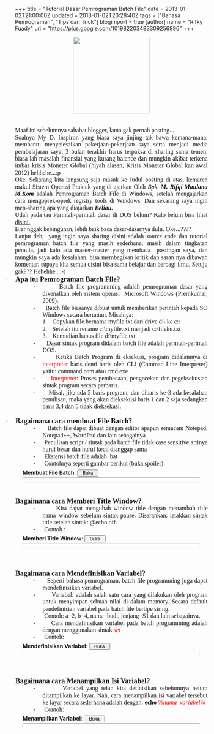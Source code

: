 +++
title = "Tutorial Dasar Pemrograman Batch File"
date = 2013-01-02T21:00:00Z
updated = 2013-01-02T20:28:40Z
tags = ["Bahasa Pemrograman", "Tips dan Trick"]
blogimport = true 
[author]
	name = "Rifky Fuady"
	uri = "https://plus.google.com/101982203483309256996"
+++

<div class="separator" style="clear: both; text-align: center;"><a href="http://3.bp.blogspot.com/-U_g5qOIx2rE/UOQtt7mH9NI/AAAAAAAAAas/KDiSL2C2IFY/s1600/G_127.png" imageanchor="1" style="margin-left: 1em; margin-right: 1em;"><img border="0" height="200" src="http://3.bp.blogspot.com/-U_g5qOIx2rE/UOQtt7mH9NI/AAAAAAAAAas/KDiSL2C2IFY/s200/G_127.png" width="200" /></a></div><br /><div class="MsoNormal" style="text-align: justify;"><span style="font-family: &quot;Times New Roman&quot;,&quot;serif&quot;; font-size: 12.0pt; line-height: 115%;"><br /></span></div><div class="MsoNormal" style="text-align: justify;"><span style="font-family: &quot;Times New Roman&quot;,&quot;serif&quot;; font-size: 12.0pt; line-height: 115%;">Maaf ini sebelumnya sahabat blogger, lama gak pernah posting...</span></div><div class="MsoNormal" style="text-align: justify;"><span style="font-family: &quot;Times New Roman&quot;,&quot;serif&quot;; font-size: 12.0pt; line-height: 115%;">Soalnya My D. Inspiron yang biasa saya jinjing tak bawa kemana-mana, membantu menyelesaikan pekerjaan-pekerjaan saya serta menjadi media pembelajaran saya, 3 bulan terakhir harus terpaksa di sharing sama temen, biasa lah masalah finansial yang kurang balance dan mungkin akibat terkena imbas krisis Moneter Global (hiyah alasan, Krisis Moneter Global kan awal 2012) hehhehe...:p</span></div><div class="MsoNormal" style="text-align: justify;"><span style="font-family: &quot;Times New Roman&quot;,&quot;serif&quot;; font-size: 12.0pt; line-height: 115%;">Oke. Sekarang kita langsung saja masuk ke Judul posting di atas, kemaren makul Sistem Operasi Praktek yang di ajarkan Oleh <i>Bpk. <b>M. Rifqi Maulana M.Kom</b></i> adalah Pemrograman Batch File di Windows, setelah mengajarkan cara mengoprek-oprek registry tools di Windows. Dan sekarang saya ingin men-sharing apa yang diajarkan <b><i>Beliau.</i></b></span></div><div class="MsoNormal" style="text-align: justify;"><span style="font-family: &quot;Times New Roman&quot;,&quot;serif&quot;; font-size: 12.0pt; line-height: 115%;">Udah pada tau Perintah-perintah dasar di DOS belum? Kalo belum bisa lihat <a href="http://rifky-fuady.blogspot.com/2013/01/perintah-dasar-dos.html" target="_blank">disini. </a></span></div><div class="MsoNormal" style="text-align: justify;"><span style="font-family: &quot;Times New Roman&quot;,&quot;serif&quot;; font-size: 12.0pt; line-height: 115%;">Biar nggak kebingunan, lebih baik baca dasar-dasarnya dulu. Oke...????</span></div><div class="MsoNormal" style="text-align: justify;"><span style="font-family: &quot;Times New Roman&quot;,&quot;serif&quot;; font-size: 12.0pt; line-height: 115%;">Lanjut deh, &nbsp;yang ingin saya sharing disini adalah source code dan tutorial pemrograman batch file yang masih sederhana, masih dalam tingkatan pemula, jadi kalo ada master-master yang membaca&nbsp; postingan saya, dan mungkin saya ada kesalahan, bisa membagikan kritik dan saran nya dibawah komentar, supaya kita semua disini bisa sama belajar dan berbagi ilmu. Setuju gak??? Hehehhe...:-)</span></div><div class="MsoListParagraphCxSpFirst" style="mso-list: l0 level1 lfo1; text-align: justify; text-indent: -18.0pt;"><!--[if !supportLists]--><span style="font-family: Symbol; font-size: 14.0pt; line-height: 115%; mso-bidi-font-family: Symbol; mso-fareast-font-family: Symbol;">·<span style="font-family: 'Times New Roman'; font-size: 7pt; line-height: normal;">&nbsp;&nbsp;&nbsp;&nbsp;&nbsp;&nbsp;&nbsp; </span></span><!--[endif]--><b><span style="font-family: &quot;Times New Roman&quot;,&quot;serif&quot;; font-size: 14.0pt; line-height: 115%;">Apa itu Pemrograman Batch File?</span></b></div><div class="MsoListParagraphCxSpMiddle" style="margin-left: 54.0pt; mso-add-space: auto; mso-list: l1 level1 lfo3; text-align: justify; text-indent: -18.0pt;"><!--[if !supportLists]--><span style="font-family: &quot;Times New Roman&quot;,&quot;serif&quot;; font-size: 12.0pt; line-height: 115%; mso-fareast-font-family: &quot;Times New Roman&quot;;">-<span style="font-family: 'Times New Roman'; font-size: 7pt; line-height: normal;">&nbsp;&nbsp;&nbsp;&nbsp;&nbsp;&nbsp;&nbsp;&nbsp;&nbsp; </span></span><!--[endif]--><span style="font-family: &quot;Times New Roman&quot;,&quot;serif&quot;; font-size: 12.0pt; line-height: 115%;">Batch file programming adalah pemrograman dasar yang dikenalkan oleh sistem operasi&nbsp; Microsoft Windows (Premkumar, 2009).</span></div><div class="MsoListParagraphCxSpMiddle" style="margin-left: 54.0pt; mso-add-space: auto; mso-list: l1 level1 lfo3; text-align: justify; text-indent: -18.0pt;"><!--[if !supportLists]--><span style="font-family: &quot;Times New Roman&quot;,&quot;serif&quot;; font-size: 12.0pt; line-height: 115%; mso-fareast-font-family: &quot;Times New Roman&quot;;">-<span style="font-family: 'Times New Roman'; font-size: 7pt; line-height: normal;">&nbsp;&nbsp;&nbsp;&nbsp;&nbsp;&nbsp;&nbsp;&nbsp;&nbsp; </span></span><!--[endif]--><span style="font-family: &quot;Times New Roman&quot;,&quot;serif&quot;; font-size: 12.0pt; line-height: 115%;">Batch file biasanya dibuat untuk memberikan perintah kepada SO Windows secara beruntun. Misalnya:</span></div><div class="MsoListParagraphCxSpMiddle" style="margin-left: 72.0pt; mso-add-space: auto; mso-list: l2 level1 lfo2; text-align: justify; text-indent: -18.0pt;"><!--[if !supportLists]--><span style="font-family: &quot;Times New Roman&quot;,&quot;serif&quot;; font-size: 12.0pt; line-height: 115%; mso-fareast-font-family: &quot;Times New Roman&quot;;">1.<span style="font-family: 'Times New Roman'; font-size: 7pt; line-height: normal;">&nbsp;&nbsp;&nbsp;&nbsp;&nbsp; </span></span><!--[endif]--><span style="font-family: &quot;Times New Roman&quot;,&quot;serif&quot;; font-size: 12.0pt; line-height: 115%;">Copykan file bernama myfile.txt dari drive d:\ ke c:\</span></div><div class="MsoListParagraphCxSpMiddle" style="margin-left: 72.0pt; mso-add-space: auto; mso-list: l2 level1 lfo2; text-align: justify; text-indent: -18.0pt;"><!--[if !supportLists]--><span style="font-family: &quot;Times New Roman&quot;,&quot;serif&quot;; font-size: 12.0pt; line-height: 115%; mso-fareast-font-family: &quot;Times New Roman&quot;;">2.<span style="font-family: 'Times New Roman'; font-size: 7pt; line-height: normal;">&nbsp;&nbsp;&nbsp;&nbsp;&nbsp; </span></span><!--[endif]--><span style="font-family: &quot;Times New Roman&quot;,&quot;serif&quot;; font-size: 12.0pt; line-height: 115%;">Setelah itu rename c:\myfile.txt menjadi c:\fileku.txt</span></div><div class="MsoListParagraphCxSpMiddle" style="margin-left: 72.0pt; mso-add-space: auto; mso-list: l2 level1 lfo2; text-align: justify; text-indent: -18.0pt;"><!--[if !supportLists]--><span style="font-family: &quot;Times New Roman&quot;,&quot;serif&quot;; font-size: 12.0pt; line-height: 115%; mso-fareast-font-family: &quot;Times New Roman&quot;;">3.<span style="font-family: 'Times New Roman'; font-size: 7pt; line-height: normal;">&nbsp;&nbsp;&nbsp;&nbsp;&nbsp; </span></span><!--[endif]--><span style="font-family: &quot;Times New Roman&quot;,&quot;serif&quot;; font-size: 12.0pt; line-height: 115%;">Kemudian hapus file d:\myfile.txt</span></div><div class="MsoListParagraphCxSpMiddle" style="margin-left: 54.0pt; mso-add-space: auto; mso-list: l1 level1 lfo3; text-align: justify; text-indent: -18.0pt;"><!--[if !supportLists]--><span style="font-family: &quot;Times New Roman&quot;,&quot;serif&quot;; font-size: 12.0pt; line-height: 115%; mso-fareast-font-family: &quot;Times New Roman&quot;;">-<span style="font-family: 'Times New Roman'; font-size: 7pt; line-height: normal;">&nbsp;&nbsp;&nbsp;&nbsp;&nbsp;&nbsp;&nbsp;&nbsp;&nbsp; </span></span><!--[endif]--><span style="font-family: &quot;Times New Roman&quot;,&quot;serif&quot;; font-size: 12.0pt; line-height: 115%;">Dasar sintak program didalam batch file adalah perintah-perintah DOS.</span></div><div class="MsoListParagraphCxSpMiddle" style="margin-left: 54.0pt; mso-add-space: auto; mso-list: l1 level1 lfo3; text-align: justify; text-indent: -18.0pt;"><!--[if !supportLists]--><span style="font-family: &quot;Times New Roman&quot;,&quot;serif&quot;; font-size: 12.0pt; line-height: 115%; mso-fareast-font-family: &quot;Times New Roman&quot;;">-<span style="font-family: 'Times New Roman'; font-size: 7pt; line-height: normal;">&nbsp;&nbsp;&nbsp;&nbsp;&nbsp;&nbsp;&nbsp;&nbsp;&nbsp; </span></span><!--[endif]--><span style="font-family: &quot;Times New Roman&quot;,&quot;serif&quot;; font-size: 12.0pt; line-height: 115%;">Ketika Batch Program di eksekusi, program didalamnya di <span style="color: red;">interpreter</span> baris demi baris oleh CLI (Commad Line Interpreter) yaitu: command.com atau cmd.exe </span></div><div class="MsoListParagraphCxSpMiddle" style="margin-left: 54.0pt; mso-add-space: auto; mso-list: l1 level1 lfo3; text-align: justify; text-indent: -18.0pt;"><!--[if !supportLists]--><span style="font-family: &quot;Times New Roman&quot;,&quot;serif&quot;; font-size: 12.0pt; line-height: 115%; mso-fareast-font-family: &quot;Times New Roman&quot;;">-<span style="font-family: 'Times New Roman'; font-size: 7pt; line-height: normal;">&nbsp;&nbsp;&nbsp;&nbsp;&nbsp;&nbsp;&nbsp;&nbsp;&nbsp; </span></span><!--[endif]--><span style="color: red; font-family: &quot;Times New Roman&quot;,&quot;serif&quot;; font-size: 12.0pt; line-height: 115%;">Interpreter</span><span style="font-family: &quot;Times New Roman&quot;,&quot;serif&quot;; font-size: 12.0pt; line-height: 115%;">: Proses pembacaan, pengecekan dan pegeksekusian sintak program secara perbaris. </span></div><div class="MsoListParagraphCxSpMiddle" style="margin-left: 54.0pt; mso-add-space: auto; mso-list: l1 level1 lfo3; text-align: justify; text-indent: -18.0pt;"><!--[if !supportLists]--><span style="font-family: &quot;Times New Roman&quot;,&quot;serif&quot;; font-size: 12.0pt; line-height: 115%; mso-fareast-font-family: &quot;Times New Roman&quot;;">-<span style="font-family: 'Times New Roman'; font-size: 7pt; line-height: normal;">&nbsp;&nbsp;&nbsp;&nbsp;&nbsp;&nbsp;&nbsp;&nbsp;&nbsp; </span></span><!--[endif]--><span style="font-family: &quot;Times New Roman&quot;,&quot;serif&quot;; font-size: 12.0pt; line-height: 115%;">Misal, jika ada 5 baris program, dan dibaris ke-3 ada kesalahan penulisan, maka yang akan dieksekusi baris 1 dan 2 saja sedangkan baris 3,4 dan 5 tidak dieksekusi.</span></div><div class="MsoListParagraphCxSpMiddle" style="text-align: justify;"><br /></div><div class="MsoListParagraphCxSpMiddle" style="mso-list: l0 level1 lfo1; text-align: justify; text-indent: -18.0pt;"><!--[if !supportLists]--><span style="font-family: Symbol; font-size: 14.0pt; line-height: 115%; mso-bidi-font-family: Symbol; mso-fareast-font-family: Symbol;">·<span style="font-family: 'Times New Roman'; font-size: 7pt; line-height: normal;">&nbsp;&nbsp;&nbsp;&nbsp;&nbsp;&nbsp;&nbsp; </span></span><!--[endif]--><b><span style="font-family: &quot;Times New Roman&quot;,&quot;serif&quot;; font-size: 14.0pt; line-height: 115%;">Bagaimana cara membuat File Batch?</span></b></div><div class="MsoListParagraphCxSpMiddle" style="margin-left: 54.0pt; mso-add-space: auto; mso-list: l1 level1 lfo3; text-align: justify; text-indent: -18.0pt;"><!--[if !supportLists]--><span style="font-family: &quot;Times New Roman&quot;,&quot;serif&quot;; font-size: 12.0pt; line-height: 115%; mso-fareast-font-family: &quot;Times New Roman&quot;;">-<span style="font-family: 'Times New Roman'; font-size: 7pt; line-height: normal;">&nbsp;&nbsp;&nbsp;&nbsp;&nbsp;&nbsp;&nbsp;&nbsp;&nbsp; </span></span><!--[endif]--><span style="font-family: &quot;Times New Roman&quot;,&quot;serif&quot;; font-size: 12.0pt; line-height: 115%;">Batch file dapat dibuat dengan editor apapun semacam Notepad, Notepad++, WordPad dan lain sebagainya.</span></div><div class="MsoListParagraphCxSpMiddle" style="margin-left: 54.0pt; mso-add-space: auto; mso-list: l1 level1 lfo3; text-align: justify; text-indent: -18.0pt;"><!--[if !supportLists]--><span style="font-family: &quot;Times New Roman&quot;,&quot;serif&quot;; font-size: 12.0pt; line-height: 115%; mso-fareast-font-family: &quot;Times New Roman&quot;;">-<span style="font-family: 'Times New Roman'; font-size: 7pt; line-height: normal;">&nbsp;&nbsp;&nbsp;&nbsp;&nbsp;&nbsp;&nbsp;&nbsp;&nbsp; </span></span><!--[endif]--><span style="font-family: &quot;Times New Roman&quot;,&quot;serif&quot;; font-size: 12.0pt; line-height: 115%;">Penulisan script / sintak pada batch file tidak case sensitive artinya huruf besar dan huruf kecil dianggap sama</span></div><div class="MsoListParagraphCxSpMiddle" style="margin-left: 54.0pt; mso-add-space: auto; mso-list: l1 level1 lfo3; text-align: justify; text-indent: -18.0pt;"><!--[if !supportLists]--><span style="font-family: &quot;Times New Roman&quot;,&quot;serif&quot;; font-size: 12.0pt; line-height: 115%; mso-fareast-font-family: &quot;Times New Roman&quot;;">-<span style="font-family: 'Times New Roman'; font-size: 7pt; line-height: normal;">&nbsp;&nbsp;&nbsp;&nbsp;&nbsp;&nbsp;&nbsp;&nbsp;&nbsp; </span></span><!--[endif]--><span style="font-family: &quot;Times New Roman&quot;,&quot;serif&quot;; font-size: 12.0pt; line-height: 115%;">Ekstensi batch file adalah .bat</span></div><div class="MsoListParagraphCxSpMiddle" style="margin-left: 54.0pt; mso-add-space: auto; mso-list: l1 level1 lfo3; text-align: justify; text-indent: -18.0pt;"><!--[if !supportLists]--><span style="font-family: &quot;Times New Roman&quot;,&quot;serif&quot;; font-size: 12.0pt; line-height: 115%; mso-fareast-font-family: &quot;Times New Roman&quot;;">-<span style="font-family: 'Times New Roman'; font-size: 7pt; line-height: normal;">&nbsp;&nbsp;&nbsp;&nbsp;&nbsp;&nbsp;&nbsp;&nbsp;&nbsp; </span></span><!--[endif]--><span style="font-family: &quot;Times New Roman&quot;,&quot;serif&quot;; font-size: 12.0pt; line-height: 115%;">Contohnya seperti gambar berikut (buka spoiler):</span></div><div style="margin: 5px 20px 20px;"><div class="smallfont" style="margin-bottom: 2px;"><b>Membuat File Batch</b>: <input onclick="if (this.parentNode.parentNode.getElementsByTagName('div')[1].getElementsByTagName('div')[0].style.display != '') { this.parentNode.parentNode.getElementsByTagName('div')[1].getElementsByTagName('div')[0].style.display = ''; this.innerText = ''; this.value = 'Tutup'; } else { this.parentNode.parentNode.getElementsByTagName('div')[1].getElementsByTagName('div')[0].style.display = 'none'; this.innerText = ''; this.value = 'Buka'; }" style="font-size: 12px; margin: 0px; padding: 0px; width: 55px;" type="button" value="Buka" /></div><div class="alt2" style="border: 1px inset; margin: 0px; padding: 6px;"><div style="display: none;"><div class="separator" style="clear: both; text-align: center;"><a href="http://1.bp.blogspot.com/-_EFHV38NsSE/UOQuvACuziI/AAAAAAAAAa8/ceEHlltEFh0/s1600/gmbr1.jpg" imageanchor="1" style="margin-left: 1em; margin-right: 1em;"><img border="0" height="180" src="http://1.bp.blogspot.com/-_EFHV38NsSE/UOQuvACuziI/AAAAAAAAAa8/ceEHlltEFh0/s320/gmbr1.jpg" width="320" /></a></div><div class="separator" style="clear: both; text-align: center;"><a href="http://1.bp.blogspot.com/-uvuFoB665z0/UOQuvtgE8HI/AAAAAAAAAbI/_P7v9DIEDQo/s1600/gmbr2.jpg" imageanchor="1" style="margin-left: 1em; margin-right: 1em;"><img border="0" height="180" src="http://1.bp.blogspot.com/-uvuFoB665z0/UOQuvtgE8HI/AAAAAAAAAbI/_P7v9DIEDQo/s320/gmbr2.jpg" width="320" /></a></div><div class="separator" style="clear: both; text-align: center;"><a href="http://3.bp.blogspot.com/-MHXWWKwW2U4/UOQvzTWXONI/AAAAAAAAAcA/bYuzcsLsuZ4/s1600/gmbr6.jpg" imageanchor="1" style="margin-left: 1em; margin-right: 1em;"><img border="0" height="180" src="http://3.bp.blogspot.com/-MHXWWKwW2U4/UOQvzTWXONI/AAAAAAAAAcA/bYuzcsLsuZ4/s320/gmbr6.jpg" width="320" /></a></div><br /></div></div></div><div class="MsoListParagraphCxSpMiddle" style="margin-left: 54.0pt; mso-add-space: auto; text-align: justify;"><br /></div><div class="MsoListParagraphCxSpMiddle" style="mso-list: l0 level1 lfo1; text-align: justify; text-indent: -18.0pt;"><!--[if !supportLists]--><span style="font-family: Symbol; font-size: 14.0pt; line-height: 115%; mso-bidi-font-family: Symbol; mso-fareast-font-family: Symbol;">·<span style="font-family: 'Times New Roman'; font-size: 7pt; line-height: normal;">&nbsp;&nbsp;&nbsp;&nbsp;&nbsp;&nbsp;&nbsp; </span></span><!--[endif]--><b><span style="font-family: &quot;Times New Roman&quot;,&quot;serif&quot;; font-size: 14.0pt; line-height: 115%;">Bagaimana cara Memberi Title Window?</span></b></div><div class="MsoListParagraphCxSpMiddle" style="margin-left: 54.0pt; mso-add-space: auto; mso-list: l1 level1 lfo3; text-align: justify; text-indent: -18.0pt;"><!--[if !supportLists]--><span style="font-family: &quot;Times New Roman&quot;,&quot;serif&quot;; font-size: 12.0pt; line-height: 115%; mso-fareast-font-family: &quot;Times New Roman&quot;;">-<span style="font-family: 'Times New Roman'; font-size: 7pt; line-height: normal;">&nbsp;&nbsp;&nbsp;&nbsp;&nbsp;&nbsp;&nbsp;&nbsp;&nbsp; </span></span><!--[endif]--><span style="font-family: &quot;Times New Roman&quot;,&quot;serif&quot;; font-size: 12.0pt; line-height: 115%;">Kita dapat mengubah window title dengan menambah title nama_window sebelum sintak pause. Disarankan: letakkan sintak title setelah sintak: @echo off.</span></div><div class="MsoListParagraphCxSpMiddle" style="margin-left: 54.0pt; mso-add-space: auto; mso-list: l1 level1 lfo3; text-align: justify; text-indent: -18.0pt;"><!--[if !supportLists]--><span style="font-family: &quot;Times New Roman&quot;,&quot;serif&quot;; font-size: 12.0pt; line-height: 115%; mso-fareast-font-family: &quot;Times New Roman&quot;;">-<span style="font-family: 'Times New Roman'; font-size: 7pt; line-height: normal;">&nbsp;&nbsp;&nbsp;&nbsp;&nbsp;&nbsp;&nbsp;&nbsp;&nbsp; </span></span><!--[endif]--><span style="font-family: &quot;Times New Roman&quot;,&quot;serif&quot;; font-size: 12.0pt; line-height: 115%;">Contoh :</span></div><div style="margin: 5px 20px 20px;"><div class="smallfont" style="margin-bottom: 2px;"><b>Memberi Title Window</b>: <input onclick="if (this.parentNode.parentNode.getElementsByTagName('div')[1].getElementsByTagName('div')[0].style.display != '') { this.parentNode.parentNode.getElementsByTagName('div')[1].getElementsByTagName('div')[0].style.display = ''; this.innerText = ''; this.value = 'Tutup'; } else { this.parentNode.parentNode.getElementsByTagName('div')[1].getElementsByTagName('div')[0].style.display = 'none'; this.innerText = ''; this.value = 'Buka'; }" style="font-size: 12px; margin: 0px; padding: 0px; width: 55px;" type="button" value="Buka" /></div><div class="alt2" style="border: 1px inset; margin: 0px; padding: 6px;"><div style="display: none;"><div class="separator" style="clear: both; text-align: center;"><a href="http://4.bp.blogspot.com/-56QNC2lFqw0/UOQweeAojwI/AAAAAAAAAcQ/jDSfGDlyDwc/s1600/gmbrtw1%2Bfix.jpg" imageanchor="1" style="margin-left: 1em; margin-right: 1em;"><img border="0" height="180" src="http://4.bp.blogspot.com/-56QNC2lFqw0/UOQweeAojwI/AAAAAAAAAcQ/jDSfGDlyDwc/s320/gmbrtw1%2Bfix.jpg" width="320" /></a></div><br />@echo off <br />title Program Pertamaku <br />echo NIM  : 12.240.0001 <br />echo Nama  : A. Fuady Rifky <br />echo HP  : 0878 3081 4574 <br />pause <br /><br /></div></div></div><div class="MsoListParagraphCxSpMiddle" style="margin-left: 54.0pt; mso-add-space: auto; text-align: justify;"><br /></div><div class="MsoListParagraphCxSpMiddle" style="margin-left: 54.0pt; mso-add-space: auto; text-align: justify;"><br /></div><div class="MsoListParagraphCxSpMiddle" style="mso-list: l0 level1 lfo1; text-align: justify; text-indent: -18.0pt;"><!--[if !supportLists]--><span style="font-family: Symbol; font-size: 14.0pt; line-height: 115%; mso-bidi-font-family: Symbol; mso-fareast-font-family: Symbol;">·<span style="font-family: 'Times New Roman'; font-size: 7pt; line-height: normal;">&nbsp;&nbsp;&nbsp;&nbsp;&nbsp;&nbsp;&nbsp; </span></span><!--[endif]--><b><span style="font-family: &quot;Times New Roman&quot;,&quot;serif&quot;; font-size: 14.0pt; line-height: 115%;">Bagaimana cara Mendefinisikan Variabel?</span></b></div><div class="MsoListParagraphCxSpMiddle" style="margin-left: 54.0pt; mso-add-space: auto; mso-list: l1 level1 lfo3; text-align: justify; text-indent: -18.0pt;"><!--[if !supportLists]--><span style="font-family: &quot;Times New Roman&quot;,&quot;serif&quot;; font-size: 12.0pt; line-height: 115%; mso-fareast-font-family: &quot;Times New Roman&quot;;">-<span style="font-family: 'Times New Roman'; font-size: 7pt; line-height: normal;">&nbsp;&nbsp;&nbsp;&nbsp;&nbsp;&nbsp;&nbsp;&nbsp;&nbsp; </span></span><!--[endif]--><span style="font-family: &quot;Times New Roman&quot;,&quot;serif&quot;; font-size: 12.0pt; line-height: 115%;">Seperti bahasa pemrograman, batch file programming juga dapat mendefinisikan variabel.</span></div><div class="MsoListParagraphCxSpMiddle" style="margin-left: 54.0pt; mso-add-space: auto; mso-list: l1 level1 lfo3; text-align: justify; text-indent: -18.0pt;"><!--[if !supportLists]--><span style="font-family: &quot;Times New Roman&quot;,&quot;serif&quot;; font-size: 12.0pt; line-height: 115%; mso-fareast-font-family: &quot;Times New Roman&quot;;">-<span style="font-family: 'Times New Roman'; font-size: 7pt; line-height: normal;">&nbsp;&nbsp;&nbsp;&nbsp;&nbsp;&nbsp;&nbsp;&nbsp;&nbsp; </span></span><!--[endif]--><span style="font-family: &quot;Times New Roman&quot;,&quot;serif&quot;; font-size: 12.0pt; line-height: 115%;">Variabel: adalah salah satu cara yang dilakukan oleh program untuk menyimpan sebuah nilai di dalam memory. Secara default pendefinisian variabel pada batch file bertipe string.</span></div><div class="MsoListParagraphCxSpMiddle" style="margin-left: 54.0pt; mso-add-space: auto; mso-list: l1 level1 lfo3; text-align: justify; text-indent: -18.0pt;"><!--[if !supportLists]--><span style="font-family: &quot;Times New Roman&quot;,&quot;serif&quot;; font-size: 12.0pt; line-height: 115%; mso-fareast-font-family: &quot;Times New Roman&quot;;">-<span style="font-family: 'Times New Roman'; font-size: 7pt; line-height: normal;">&nbsp;&nbsp;&nbsp;&nbsp;&nbsp;&nbsp;&nbsp;&nbsp;&nbsp; </span></span><!--[endif]--><span style="font-family: &quot;Times New Roman&quot;,&quot;serif&quot;; font-size: 12.0pt; line-height: 115%;">Contoh: a=2, b=4, nama=budi, jenjang=S1 dan lain sebagainya.</span></div><div class="MsoListParagraphCxSpMiddle" style="margin-left: 54.0pt; mso-add-space: auto; mso-list: l1 level1 lfo3; text-align: justify; text-indent: -18.0pt;"><!--[if !supportLists]--><span style="font-family: &quot;Times New Roman&quot;,&quot;serif&quot;; font-size: 12.0pt; line-height: 115%; mso-fareast-font-family: &quot;Times New Roman&quot;;">-<span style="font-family: 'Times New Roman'; font-size: 7pt; line-height: normal;">&nbsp;&nbsp;&nbsp;&nbsp;&nbsp;&nbsp;&nbsp;&nbsp;&nbsp; </span></span><!--[endif]--><span style="font-family: &quot;Times New Roman&quot;,&quot;serif&quot;; font-size: 12.0pt; line-height: 115%;">Cara mendefinisikan variabel pada batch programming adalah dengan menggunakan sintak <i><span style="color: red;">set</span></i></span></div><div class="MsoListParagraphCxSpMiddle" style="margin-left: 54.0pt; mso-add-space: auto; mso-list: l1 level1 lfo3; text-align: justify; text-indent: -18.0pt;"><!--[if !supportLists]--><span style="font-family: &quot;Times New Roman&quot;,&quot;serif&quot;; font-size: 12.0pt; line-height: 115%; mso-fareast-font-family: &quot;Times New Roman&quot;;">-<span style="font-family: 'Times New Roman'; font-size: 7pt; line-height: normal;">&nbsp;&nbsp;&nbsp;&nbsp;&nbsp;&nbsp;&nbsp;&nbsp;&nbsp; </span></span><!--[endif]--><span style="font-family: &quot;Times New Roman&quot;,&quot;serif&quot;; font-size: 12.0pt; line-height: 115%;">Contoh: </span></div><div style="margin: 5px 20px 20px;"><div class="smallfont" style="margin-bottom: 2px;"><b>Mendefinisikan Variabel</b>: <input onclick="if (this.parentNode.parentNode.getElementsByTagName('div')[1].getElementsByTagName('div')[0].style.display != '') { this.parentNode.parentNode.getElementsByTagName('div')[1].getElementsByTagName('div')[0].style.display = ''; this.innerText = ''; this.value = 'Tutup'; } else { this.parentNode.parentNode.getElementsByTagName('div')[1].getElementsByTagName('div')[0].style.display = 'none'; this.innerText = ''; this.value = 'Buka'; }" style="font-size: 12px; margin: 0px; padding: 0px; width: 55px;" type="button" value="Buka" /></div><div class="alt2" style="border: 1px inset; margin: 0px; padding: 6px;"><div style="display: none;">@echo off <br />set a=2 <br />set b=4 <br />set nama=budi <br />set jenjang=S1 <br />pause </div></div></div><div class="MsoListParagraphCxSpMiddle" style="margin-left: 54.0pt; mso-add-space: auto; text-align: justify;"><br /></div><div class="MsoListParagraphCxSpMiddle" style="margin-left: 54.0pt; mso-add-space: auto; text-align: justify;"><br /></div><div class="MsoListParagraphCxSpMiddle" style="mso-list: l0 level1 lfo1; text-align: justify; text-indent: -18.0pt;"><!--[if !supportLists]--><span style="font-family: Symbol; font-size: 14.0pt; line-height: 115%; mso-bidi-font-family: Symbol; mso-fareast-font-family: Symbol;">·<span style="font-family: 'Times New Roman'; font-size: 7pt; line-height: normal;">&nbsp;&nbsp;&nbsp;&nbsp;&nbsp;&nbsp;&nbsp; </span></span><!--[endif]--><b><span style="font-family: &quot;Times New Roman&quot;,&quot;serif&quot;; font-size: 14.0pt; line-height: 115%;">Bagaimana cara Menampilkan Isi Variabel?</span></b></div><div class="MsoListParagraphCxSpMiddle" style="margin-left: 54.0pt; mso-add-space: auto; mso-list: l1 level1 lfo3; text-align: justify; text-indent: -18.0pt;"><!--[if !supportLists]--><span style="font-family: &quot;Times New Roman&quot;,&quot;serif&quot;; font-size: 12.0pt; line-height: 115%; mso-fareast-font-family: &quot;Times New Roman&quot;;">-<span style="font-family: 'Times New Roman'; font-size: 7pt; line-height: normal;">&nbsp;&nbsp;&nbsp;&nbsp;&nbsp;&nbsp;&nbsp;&nbsp;&nbsp; </span></span><!--[endif]--><span style="font-family: &quot;Times New Roman&quot;,&quot;serif&quot;; font-size: 12.0pt; line-height: 115%;">Variabel yang telah kita definisikan sebelumnya belum ditampilkan ke layar. Nah, cara menampilkan isi variabel tersebut ke layar secara sederhana adalah dengan: <b>echo</b> <i><span style="color: red;">%nama_variabel%</span></i></span></div><div class="MsoListParagraphCxSpMiddle" style="margin-left: 54.0pt; mso-add-space: auto; mso-list: l1 level1 lfo3; text-align: justify; text-indent: -18.0pt;"><!--[if !supportLists]--><span style="font-family: &quot;Times New Roman&quot;,&quot;serif&quot;; font-size: 12.0pt; line-height: 115%; mso-fareast-font-family: &quot;Times New Roman&quot;;">-<span style="font-family: 'Times New Roman'; font-size: 7pt; line-height: normal;">&nbsp;&nbsp;&nbsp;&nbsp;&nbsp;&nbsp;&nbsp;&nbsp;&nbsp; </span></span><!--[endif]--><span style="font-family: &quot;Times New Roman&quot;,&quot;serif&quot;; font-size: 12.0pt; line-height: 115%;">Contoh:</span></div><div style="margin: 5px 20px 20px;"><div class="smallfont" style="margin-bottom: 2px;"><b>Menampilkan Variabel</b>: <input onclick="if (this.parentNode.parentNode.getElementsByTagName('div')[1].getElementsByTagName('div')[0].style.display != '') { this.parentNode.parentNode.getElementsByTagName('div')[1].getElementsByTagName('div')[0].style.display = ''; this.innerText = ''; this.value = 'Tutup'; } else { this.parentNode.parentNode.getElementsByTagName('div')[1].getElementsByTagName('div')[0].style.display = 'none'; this.innerText = ''; this.value = 'Buka'; }" style="font-size: 12px; margin: 0px; padding: 0px; width: 55px;" type="button" value="Buka" /></div><div class="alt2" style="border: 1px inset; margin: 0px; padding: 6px;"><div style="display: none;">@echo off <br />set a=2 <br />set b=4 <br />set nama=fuady <br />set jenjang=S1 <br />echo %a% <br />echo %b% <br />echo %nama% <br />echo %jenjang% <br />pause </div></div></div><div class="MsoListParagraphCxSpLast" style="margin-left: 54.0pt; mso-add-space: auto; text-align: justify;"><br /></div><div class="MsoNormal" style="text-align: justify;"><br /></div>
